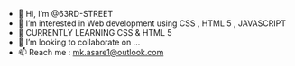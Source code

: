- 👋 Hi, I’m @63RD-STREET
- 👀 I’m interested in Web development using CSS , HTML 5 , JAVASCRIPT 
- 🌱 CURRENTLY LEARNING CSS & HTML 5 
- 💞️ I’m looking to collaborate on ...
- 📫 Reach me : mk.asare1@outlook.com

<!---
63RD-STREET/63RD-STREET is a ✨ special ✨ repository because its `README.md` (this file) appears on your GitHub profile.
You can click the Preview link to take a look at your changes.
--->
